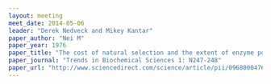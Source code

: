 ```yaml
---
layout: meeting
meet_date: 2014-05-06
leader: "Derek Nedveck and Mikey Kantar"
paper_author: "Nei M"
paper_year: 1976
paper_title: "The cost of natural selection and the extent of enzyme polymorphism"
paper_journal: "Trends in Biochemical Sciences 1: N247-248"
paper_url: "http://www.sciencedirect.com/science/article/pii/0968000476900633"
---
```

